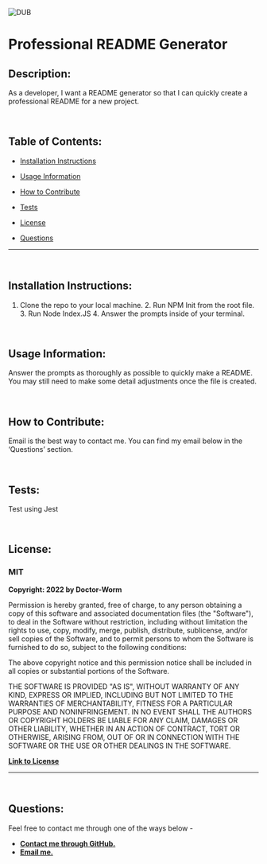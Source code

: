 

  ![DUB](https://img.shields.io/badge/license-MIT-blue?style=for-the-badge)
  
# Professional README Generator
  
## Description:
As a developer, I want a README generator so that I can quickly create a professional README for a new project.

<br>

## Table of Contents:
- [Installation Instructions](#installation-instructions)
- [Usage Information](#usage-information)

- [How to Contribute](#how-to-contribute)
  

- [Tests](#tests)
  

- [License](#license)
  
- [Questions](#questions)

___

<br>

## Installation Instructions:
1. Clone the repo to your local machine.  2. Run NPM Init from the root file.  3. Run Node Index.JS  4. Answer the prompts inside of your terminal.

<br>

## Usage Information:
Answer the prompts as thoroughly as possible to quickly make a README. You may still need to make some detail adjustments once the file is created.

<br>


## How to Contribute:
Email is the best way to contact me. You can find my email below in the ‘Questions’ section.
  

<br>


## Tests:
Test using Jest
  

<br>


## License:

### MIT
**Copyright: 2022 by Doctor-Worm**

Permission is hereby granted, free of charge, to any person obtaining a copy of this software and associated documentation files (the "Software"), to deal in the Software without restriction, including without limitation the rights to use, copy, modify, merge, publish, distribute, sublicense, and/or sell copies of the Software, and to permit persons to whom the Software is furnished to do so, subject to the following conditions:

The above copyright notice and this permission notice shall be included in all copies or substantial portions of the Software.

THE SOFTWARE IS PROVIDED "AS IS", WITHOUT WARRANTY OF ANY KIND, EXPRESS OR IMPLIED, INCLUDING BUT NOT LIMITED TO THE WARRANTIES OF MERCHANTABILITY, FITNESS FOR A PARTICULAR PURPOSE AND NONINFRINGEMENT. IN NO EVENT SHALL THE AUTHORS OR COPYRIGHT HOLDERS BE LIABLE FOR ANY CLAIM, DAMAGES OR OTHER LIABILITY, WHETHER IN AN ACTION OF CONTRACT, TORT OR OTHERWISE, ARISING FROM, OUT OF OR IN CONNECTION WITH THE SOFTWARE OR THE USE OR OTHER DEALINGS IN THE SOFTWARE.

**[Link to License](https://opensource.org/licenses/MIT)**

  

___

<br>

## Questions:
Feel free to contact me through one of the ways below -
- **[Contact me through GitHub.](https://github.com/Doctor-Worm/)**
- **[Email me.](mailto:sky@me.com)**
